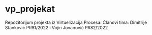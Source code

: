 # vp_projekat
Repozitorijum projekta iz Virtuelizacija Procesa. Članovi tima: Dimitrije Stanković PR81/2022 i Vojin Jovanović PR82/2022
